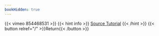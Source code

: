 ```yaml
---
bookHidden: true
---
```


{{< vimeo 854468531 >}}
{{< hint info >}}
[Source Tutorial](https://youtu.be/Wfp-aatYwxA)
{{< /hint >}}
{{< button relref="/" >}}Return{{< /button >}}
